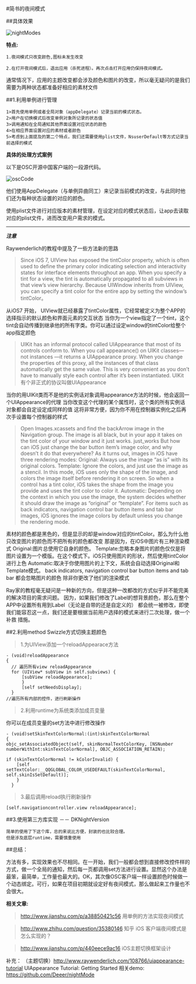 #简书的夜间模式

##具体效果

![nightModes](http://7xjg07.com1.z0.glb.clouddn.com/font%E5%B1%8F%E5%B9%95%E5%BF%AB%E7%85%A7%202016-03-01%20%E4%B8%8A%E5%8D%8810.41.49.png)

 **特点:**

    1.夜间模式只改变颜色,图标未发生改变

    2.在打开夜间模式后，退出应用（杀死进程）。再次点击打开应用仍保持夜间模式。

通常情况下，应用的主题改变都会涉及颜色和图片的改变，所以毫无疑问的是我们需要为两种状态都准备好相应的素材文件


##1.利用单例进行管理

 	1>首先使用单例或者全局对象（appDelegate）记录当前的模式状态。
 	2>用户在切换模式后改变单例对象所记录的状态值
 	3>调用通知在全局通知其他界面设置对应状态的颜色
 	4>在相应界面设置对应的素材或者颜色
 	5>考虑到上面提及的第二个特点，我们还需要使用plist文件，NsuserDefault等方式记录当前选择的模式

**具体的处理方式案例**
 
以下是OSC开源中国客户端的一段源代码。

![oscCode](http://7xjg07.com1.z0.glb.clouddn.com/nightMode30B21D9F-1EC3-4C17-B74C-536902E6D3C0.png)

他们使用AppDelegate（与单例异曲同工）来记录当前模式的改变，与此同时他们还为每种状态设置的对应的颜色。

使用plist文件进行对应版本的素材管理，在设定对应的模式状态后，让app去读取对应的plist文件，进而改变用户需求的模式。

-------------------------------
***注意***

Raywenderlich的教程中提及了一些方法新的思路

>Since iOS 7, UIView has exposed the tintColor property, which is often used to define the primary color indicating selection and
 interactivity states for interface elements throughout an app.
When you specify a tint for a view, the tint is automatically propagated to all subviews in that view’s view hierarchy.
Because UIWindow inherits from UIView, you can specify a tint color for the entire app by setting the window’s tintColor。

从iOS7 开始， UIView就已经暴露了tintColor属性，它经常被定义为整个APP的选择指示的默认颜色和界面元素的交互状态
当你为一个view指定了一个tint，这个tint会自动传播到继承他的所有字类。你可以通过设定window的tintColor给整个app指定颜色

>UIKit has an informal protocol called UIAppearance that most of its controls conform to.
 When you call appearance() on UIKit classes— not instances —it returns a UIAppearance proxy.
 When you change the properties of this proxy, all the instances of that class automatically get the same value.
  This is very convenient as you don’t have to manually style each control after it’s been instantiated.
UIKit 有个非正式的协议叫做UIAppearance

当你的用UIKit类而不是他的实例话对象调用appearance方法的时候，他会返回一个UIAppearance的代理
当你改变这个代理的某个属性时，这个类的所有实例话对象都会自定设定成同样的值
这将非常方便，因为你不用在控制器实例化之后再次手设置每个控制器的样式

>Open Images.xcassets and find the backArrow image in the Navigation group. The image is all black,
but in your app it takes on the tint color of your window and it just works.
just_works
But how can iOS just change the bar button item’s image color, and why doesn’t it do that everywhere?
As it turns out, images in iOS have three rendering modes:
Original: Always use the image “as is” with its original colors.
Template: Ignore the colors, and just use the image as a stencil. In this mode,
iOS uses only the shape of the image, and colors the image itself before rendering it on screen.
 So when a control has a tint color, iOS takes the shape from the image you provide and uses the tint color to color it.
Automatic: Depending on the context in which you use the image, the system decides whether it should draw the image as “original”
or “template”. For items such as back indicators, navigation control bar button items and tab bar images,
iOS ignores the image colors by default unless you change the rendering mode.

素材的颜色都是黑色的，但是显示的却是window对应的tintColor。那么为什么他只改变图片的颜色而不把所有的颜色都改变
那是因为，在iOS中图片有三种渲染模式
Original:图片总使用它自身的颜色。
Template:忽略本身图片的颜色仅仅是将图片设置为一个模版。在这个模式下。iOS只使用图片的形状，然后使用tintColor进行上色
Automatic:取决于你使用图片的上下文，系统会自动选择Original和Template模式。 back indicators, navigation control bar button items and tab bar 都会忽略图片的颜色
除非你更改了他们的渲染模式

Ray家的教程毫无疑问是一种新的方向，但是这种一改都改的方式似乎并不能完美的解决项目的需求问题。
因为，如果我们修改了Label的想背景颜色，那么在整个APP中设置所有用到Label（无论是自带的还是自定义的）
都会统一被修改，即使我们能容忍这一点，我们还是要根据当前用户选择的模式来进行二次处理，做一个补救
措施。

##2.利用method Swizzle方式切换主题颜色

>1.为UIView添加一个reloadAppearace方法

    - (void)reloadAppearance
    {
      // 遍历所有view reloadAppearance
      for (UIView* subView in self.subviews) {
          [subView reloadAppearance];
          }
          [self setNeedsDisplay];
      }
    //遍历所有内部的控件，进行刷新操作

    
>2.利用runtime为系统类添加成员变量

  你可以在成员变量的set方法中进行修改操作
  
    - (void)setSkinTextColorNormal:(int)skinTextColorNormal
    {
    objc_setAssociatedObject(self, skinNormalTextColorKey, [NSNumber numberWithInt:skinTextColorNormal], OBJC_ASSOCIATION_RETAIN);
    
    if (skinTextColorNormal != kColorInvalid) {
        [self setTextColor:__QQGLOBAL_COLOR_USEDEFAULT(skinTextColorNormal, self.skinIsSetDefault)];
        }
      }
      
>3.最后调用reload执行刷新操作

    [self.navigationcontroller.view reloadAppearance];

##3.使用第三方库实现 －－ DKNightVersion

	简单的使用了下这个库，总的来说比方便，封装的也比较合理。
	但是涉及底层runtime，需要慎重使用

##总结：

方法有多，实现效果也不尽相同。在一开始，我们一般都会想到直接修改控件样的方式，做一个全局的通知，然后每一页都调用set方法进行设置。显然这个办法是最笨，最简单，工作量也最大的。OK，其次像OSC客户端一样设置颜色时候做一个动态绑定。可行，如果在项目初期就设定好有夜间模式，那么做起来工作量也不会很大。

**相关文章:**

 > http://www.jianshu.com/p/a38850421c56 用单例的方法实现夜间模式

 > http://www.zhihu.com/question/35380146 知乎 iOS 客户端夜间模式是怎么实现的？
 
 > http://www.jianshu.com/p/440eece9ac16 iOS主题切换框架设计

补充： （主题切换）http://www.raywenderlich.com/108766/uiappearance-tutorial UIAppearance Tutorial: Getting Started
相关demo: https://github.com/Deeer/nightMode
